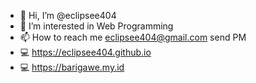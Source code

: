 - 👋 Hi, I’m @eclipsee404
- 👀 I’m interested in Web Programming
- 📫 How to reach me eclipsee404@gmail.com send PM
- 💻 https://eclipsee404.github.io
- :computer: https://barigawe.my.id
<!---
eclipsee404/eclipsee404 is a ✨ special ✨ repository because its `README.md` (this file) appears on your GitHub profile.
You can click the Preview link to take a look at your changes.
--->
